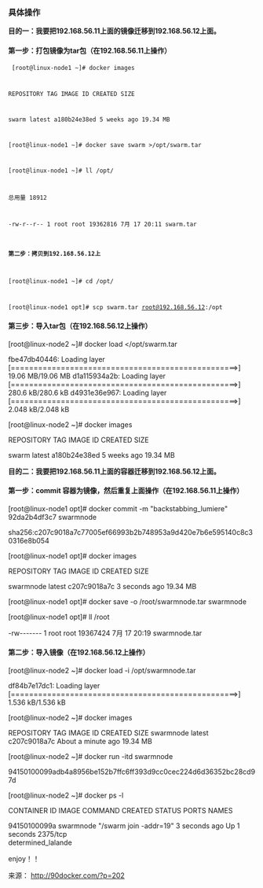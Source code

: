 ### 具体操作

<strong> 目的一：我要把192.168.56.11上面的镜像迁移到192.168.56.12上面。 </strong>

#### 第一步：打包镜像为tar包（在192.168.56.11上操作）
<code> [root@linux-node1 ~]# docker images

REPOSITORY          TAG                 IMAGE ID            CREATED             SIZE

swarm               latest              a180b24e38ed        5 weeks ago         19.34 MB

[root@linux-node1 ~]# docker save swarm >/opt/swarm.tar

[root@linux-node1 ~]# ll /opt/

总用量 18912

-rw-r--r-- 1 root root 19362816 7月  17 20:11 swarm.tar

#### 第二步：拷贝到192.168.56.12上

[root@linux-node1 ~]# cd /opt/

[root@linux-node1 opt]# scp swarm.tar root@192.168.56.12:/opt 
</code>

#### 第三步：导入tar包（在192.168.56.12上操作）

[root@linux-node2 ~]# docker load </opt/swarm.tar 

  fbe47db40446: Loading layer [==================================================>] 19.06 MB/19.06 MB
  d1a115934a2b: Loading layer [==================================================>] 280.6 kB/280.6 kB
  d4931e36e967: Loading layer [==================================================>] 2.048 kB/2.048 kB
  
[root@linux-node2 ~]# docker images

REPOSITORY          TAG                 IMAGE ID            CREATED             SIZE

swarm               latest              a180b24e38ed        5 weeks ago         19.34 MB


<strong> 目的二：我要把192.168.56.11上面的容器迁移到192.168.56.12上面。</strong>

#### 第一步：commit 容器为镜像，然后重复上面操作（在192.168.56.11上操作）
[root@linux-node1 opt]# docker commit -m "backstabbing_lumiere" 92da2b4df3c7  swarmnode

sha256:c207c9018a7c77005ef66993b2b748953a9d420e7b6e595140c8c30316e8b054

[root@linux-node1 opt]# docker images

REPOSITORY          TAG                 IMAGE ID            CREATED             SIZE

swarmnode           latest              c207c9018a7c        3 seconds ago       19.34 MB

[root@linux-node1 opt]# docker save -o /root/swarmnode.tar swarmnode 

[root@linux-node1 opt]# ll /root

-rw-------  1 root root 19367424 7月  17 20:19 swarmnode.tar

#### 第二步：导入镜像（在192.168.56.12上操作）

[root@linux-node2 ~]# docker load -i /opt/swarmnode.tar 

df84b7e17dc1: Loading layer [==================================================>] 1.536 kB/1.536 kB

[root@linux-node2 ~]# docker images

REPOSITORY          TAG                 IMAGE ID            CREATED              SIZE
swarmnode           latest              c207c9018a7c        About a minute ago   19.34 MB

[root@linux-node2 ~]# docker run -itd swarmnode

94150100099adb4a8956be152b7ffc6ff393d9cc0cec224d6d36352bc28cd97d

[root@linux-node2 ~]# docker ps -l

CONTAINER ID        IMAGE               COMMAND                  CREATED             STATUS              PORTS               NAMES

94150100099a        swarmnode           "/swarm join -addr=19"   3 seconds ago       Up 1 seconds        2375/tcp            
determined_lalande

enjoy！！

来源： http://90docker.com/?p=202

